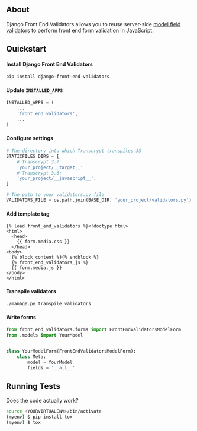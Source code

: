 ## About

Django Front End Validators allows you to reuse server-side [model field validators](https://docs.djangoproject.com/en/dev/ref/validators/) to perform front end form validation in JavaScript.

## Quickstart

#### Install Django Front End Validators

```bash
pip install django-front-end-validators
```

#### Update `INSTALLED_APPS`

```python
INSTALLED_APPS = (
    ...
    'front_end_validators',
    ...
)
```

#### Configure settings

```python
# The directory into which Transcrypt transpiles JS
STATICFILES_DIRS = [
    # Transcrypt 3.7:
    'your_project/__target__'
    # Transcrypt 3.6:
    'your_project/__javascript__',
]

# The path to your validators.py file
VALIDATORS_FILE = os.path.join(BASE_DIR, 'your_project/validators.py')
```

#### Add template tag

```html+django
{% load front_end_validators %}<!doctype html>
<html>
  <head>
    {{ form.media.css }}
  </head>
<body>
  {% block content %}{% endblock %}
  {% front_end_validators_js %}
  {{ form.media.js }}
</body>
</html>
```

#### Transpile validators

```bash
./manage.py transpile_validators
```

#### Write forms

```python
from front_end_validators.forms import FrontEndValidatorsModelForm
from .models import YourModel


class YourModelForm(FrontEndValidatorsModelForm):
    class Meta:
        model = YourModel
        fields = '__all__'
```

## Running Tests

Does the code actually work?

```bash
source <YOURVIRTUALENV>/bin/activate
(myenv) $ pip install tox
(myenv) $ tox
```

